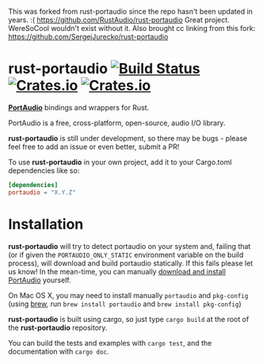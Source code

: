 This was forked from rust-portaudio since the repo hasn't been updated in years. :( 
https://github.com/RustAudio/rust-portaudio
Great project. WereSoCool wouldn't exist without it. 
Also brought cc linking from this fork:
https://github.com/SergejJurecko/rust-portaudio

rust-portaudio [![Build Status](https://travis-ci.org/RustAudio/rust-portaudio.svg?branch=master)](https://travis-ci.org/RustAudio/rust-portaudio) [![Crates.io](https://img.shields.io/crates/v/portaudio.svg)](https://crates.io/crates/portaudio) [![Crates.io](https://img.shields.io/crates/l/portaudio.svg)](https://github.com/RustAudio/rust-portaudio/blob/master/LICENSE)
==============

[**PortAudio**](http://www.portaudio.com/) bindings and wrappers for Rust.

PortAudio is a free, cross-platform, open-source, audio I/O library.

**rust-portaudio** is still under development, so there may be bugs - please feel free to add an issue or even better, submit a PR!

To use **rust-portaudio** in your own project, add it to your Cargo.toml dependencies like so:

```toml
[dependencies]
portaudio = "X.Y.Z"
```


# Installation

**rust-portaudio** will try to detect portaudio on your system and, failing that (or if given the `PORTAUDIO_ONLY_STATIC` environment variable on the build process), will download and build portaudio statically. If this fails please let us know! In the mean-time, you can manually [download and install PortAudio](http://www.portaudio.com/download.html) yourself.

On Mac OS X, you may need to install manually `portaudio` and `pkg-config` (using [brew](http://brew.sh/), run `brew install portaudio` and `brew install pkg-config`)

**rust-portaudio** is built using cargo, so just type `cargo build` at the root of the **rust-portaudio** repository.

You can build the tests and examples with `cargo test`, and the documentation with `cargo doc`.

